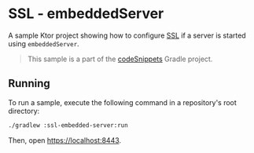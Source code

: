 # SSL - embeddedServer

A sample Ktor project showing how to configure [SSL](https://ktor.io/docs/ssl.html) if a server is started using `embeddedServer`.
> This sample is a part of the [codeSnippets](../../README.md) Gradle project.

## Running
To run a sample, execute the following command in a repository's root directory:
```bash
./gradlew :ssl-embedded-server:run
```

Then, open [https://localhost:8443](https://localhost:8443).